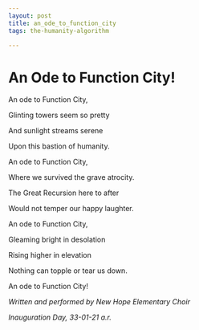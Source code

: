 ```yaml
---
layout: post
title: an_ode_to_function_city
tags: the-humanity-algorithm

---
```

# An Ode to Function City!

An ode to Function City,

Glinting towers seem so pretty

And sunlight streams serene

Upon this bastion of humanity.

An ode to Function City,

Where we survived the grave atrocity.

The Great Recursion here to after

Would not temper our happy laughter.

An ode to Function City,

Gleaming bright in desolation

Rising higher in elevation

Nothing can topple or tear us down.

An ode to Function City!

_Written and performed by New Hope Elementary Choir_

_Inauguration Day, 33-01-21 a.r._